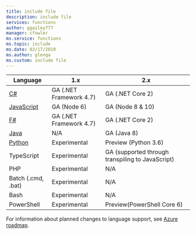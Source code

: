 ```yaml
---
title: include file
description: include file
services: functions
author: ggailey777
manager: cfowler
ms.service: functions
ms.topic: include
ms.date: 03/17/2019
ms.author: glenga
ms.custom: include file
---
```


|Language                                 |1.x         |2.x|
|-----------------------------------------|------------|---|
|[C#](../articles/azure-functions/functions-reference-csharp.md)|GA (.NET Framework 4.7)|GA (.NET Core 2)|
|[JavaScript](../articles/azure-functions/functions-reference-node.md)|GA (Node 6)|GA (Node 8 & 10)|
|[F#](../articles/azure-functions/functions-reference-fsharp.md)|GA (.NET Framework 4.7)|GA (.NET Core 2)|
|[Java](../articles/azure-functions/functions-reference-java.md)|N/A|GA (Java 8)|
|[Python](../articles/azure-functions/functions-reference-python.md)|Experimental|Preview (Python 3.6)|
|TypeScript          |Experimental|GA (supported through transpiling to JavaScript)|
|PHP                 |Experimental|N/A|
|Batch (.cmd, .bat)  |Experimental|N/A|
|Bash                |Experimental|N/A|
|PowerShell          |Experimental|Preview(PowerShell Core 6)|

For information about planned changes to language support, see [Azure roadmap](https://azure.microsoft.com/roadmap/?tag=functions).
